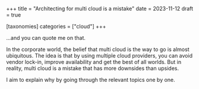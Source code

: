 +++
title = "Architecting for multi cloud is a mistake"
date = 2023-11-12
draft = true

[taxonomies]
categories = ["cloud"]
+++

...and you can quote me on that.

In the corporate world, the belief that multi cloud is the way to go is almost
ubiquitous. The idea is that by using multiple cloud providers, you can avoid
vendor lock-in, improve availability and get the best of all worlds. But in
reality, multi cloud is a mistake that has more downsides than upsides.

I aim to explain why by going through the relevant topics one by one.

